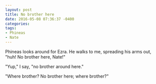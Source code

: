```yaml
---
layout: post
title: No brother here
date: 2016-05-08 07:36:37 -0400
categories:
tags:
- Phineas
- Nate
---
```


Phineas looks around for Ezra. He walks to me, spreading his arms out, "huh! No brother here, Nate!"

"Yup," I say, "no brother around here."

"Where brother? No brother here; where brother?"
